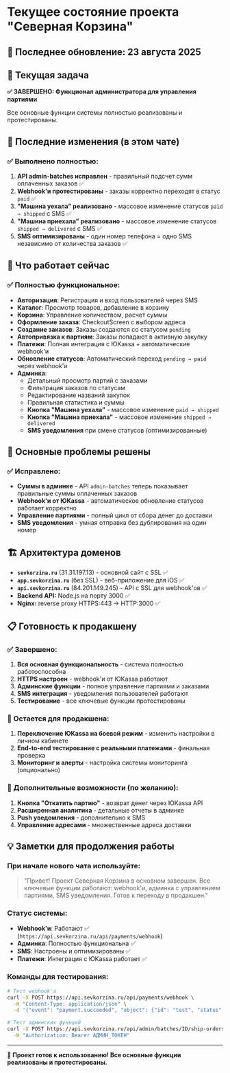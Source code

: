 # Текущее состояние проекта "Северная Корзина"

## 📅 Последнее обновление: 23 августа 2025

## 🎯 Текущая задача
**✅ ЗАВЕРШЕНО: Функционал администратора для управления партиями**

Все основные функции системы полностью реализованы и протестированы.

## 🔄 Последние изменения (в этом чате)

### ✅ Выполнено полностью:
1. **API admin-batches исправлен** - правильный подсчет сумм оплаченных заказов ✅
2. **Webhook'и протестированы** - заказы корректно переходят в статус `paid` ✅
3. **"Машина уехала" реализовано** - массовое изменение статусов `paid → shipped` с SMS ✅
4. **"Машина приехала" реализовано** - массовое изменение статусов `shipped → delivered` с SMS ✅
5. **SMS оптимизированы** - один номер телефона = одно SMS независимо от количества заказов ✅

## 🚀 Что работает сейчас

### ✅ Полностью функциональное:
- **Авторизация**: Регистрация и вход пользователей через SMS
- **Каталог**: Просмотр товаров, добавление в корзину
- **Корзина**: Управление количеством, расчет суммы
- **Оформление заказа**: CheckoutScreen с выбором адреса
- **Создание заказов**: Заказы создаются со статусом `pending`
- **Автопривязка к партиям**: Заказы попадают в активную закупку
- **Платежи**: Полная интеграция с ЮKassa + автоматические webhook'и
- **Обновление статусов**: Автоматический переход `pending → paid` через webhook'и
- **Админка**: 
  - Детальный просмотр партий с заказами
  - Фильтрация заказов по статусам
  - Редактирование названий закупок
  - Правильная статистика и суммы
  - **Кнопка "Машина уехала"** - массовое изменение `paid → shipped`
  - **Кнопка "Машина приехала"** - массовое изменение `shipped → delivered`
  - **SMS уведомления** при смене статусов (оптимизированные)

## 🎉 Основные проблемы решены

### ✅ Исправлено:
- **Суммы в админке** - API `admin-batches` теперь показывает правильные суммы оплаченных заказов
- **Webhook'и от ЮKassa** - автоматическое обновление статусов работает корректно
- **Управление партиями** - полный цикл от сбора денег до доставки
- **SMS уведомления** - умная отправка без дублирования на один номер

## 🏗️ Архитектура доменов

- **`sevkorzina.ru`** (31.31.197.13) - основной сайт с SSL ✅
- **`app.sevkorzina.ru`** (без SSL) - веб-приложение для iOS ✅
- **`api.sevkorzina.ru`** (84.201.149.245) - API с SSL для webhook'ов ✅
- **Backend API:** Node.js на порту 3000 ✅
- **Nginx:** reverse proxy HTTPS:443 → HTTP:3000 ✅

## 📋 Готовность к продакшену

### ✅ Завершено:
1. **Вся основная функциональность** - система полностью работоспособна
2. **HTTPS настроен** - webhook'и от ЮKassa работают 
3. **Админские функции** - полное управление партиями и заказами
4. **SMS интеграция** - уведомления пользователей работают
5. **Тестирование** - все ключевые функции протестированы

### 🔄 Остается для продакшена:
1. **Переключение ЮKassa на боевой режим** - изменить настройки в личном кабинете
2. **End-to-end тестирование с реальными платежами** - финальная проверка  
3. **Мониторинг и алерты** - настройка системы мониторинга (опционально)

### 📝 Дополнительные возможности (по желанию):
1. **Кнопка "Откатить партию"** - возврат денег через ЮKassa API
2. **Расширенная аналитика** - детальные отчеты в админке
3. **Push уведомления** - дополнительно к SMS
4. **Управление адресами** - множественные адреса доставки

## 💡 Заметки для продолжения работы

### При начале нового чата используйте:
> "Привет! Проект Северная Корзина в основном завершен. Все ключевые функции работают: webhook'и, админка с управлением партиями, SMS уведомления. Готов к переходу в продакшен."

### Статус системы:
- **Webhook'и**: Работают ✅ (`https://api.sevkorzina.ru/api/payments/webhook`)
- **Админка**: Полностью функциональна ✅
- **SMS**: Настроены и оптимизированы ✅
- **Платежи**: Интеграция с ЮKassa работает ✅

### Команды для тестирования:
```bash
# Тест webhook'а
curl -X POST https://api.sevkorzina.ru/api/payments/webhook \
  -H "Content-Type: application/json" \
  -d '{"event": "payment.succeeded", "object": {"id": "test", "status": "succeeded", "metadata": {"order_id": "НОМЕР_ЗАКАЗА"}}}'

# Тест админских функций
curl -X POST https://api.sevkorzina.ru/api/admin/batches/ID/ship-orders \
  -H "Authorization: Bearer АДМИН_ТОКЕН"
```

---

**🎉 Проект готов к использованию! Все основные функции реализованы и протестированы.**